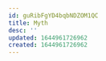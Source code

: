 ```yaml
---
id: guRibFgYD4bqbNDZOM1QC
title: Myth
desc: ''
updated: 1644961726962
created: 1644961726962
---
```


